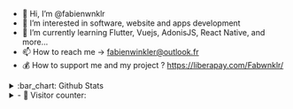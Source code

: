 - 👋 Hi, I’m @fabienwnklr
- 👀 I’m interested in software, website and apps development
- 🌱 I’m currently learning Flutter, Vuejs, AdonisJS, React Native, and more...
- 📫 How to reach me -> fabienwinkler@outlook.fr
- :moneybag: How to support me and my project ? https://liberapay.com/Fabwnklr/

<details>
<summary> :bar_chart: Github Stats</summary>

<p align="center"> <img src="https://github-readme-stats.vercel.app/api?username=fabienwnklr&show_icons=true&theme=gotham" alt="Fabien Winkler | Stats" />
</details>

<details>
<summary> 
- 👀 Visitor counter:
 </summary> 
 
 ![Visitor Count](https://profile-counter.glitch.me/{fabienwnklr}/count.svg)
 </details>

 
<!---
fabienwnklr/fabienwnklr is a ✨ special ✨ repository because its `README.md` (this file) appears on your GitHub profile.
You can click the Preview link to take a look at your changes.
--->
